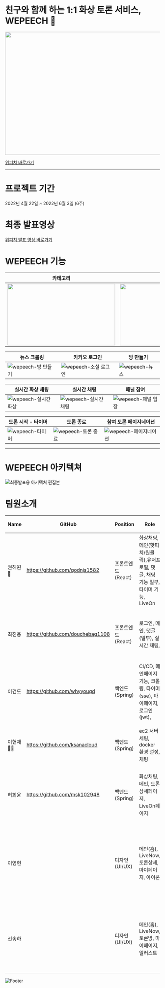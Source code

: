 # 친구와 함께 하는 1:1 화상 토론 서비스, WEPEECH 🍑
<img src = "https://user-images.githubusercontent.com/57132148/171787944-2d5b6105-b809-438d-8fd8-06521f4e5c97.png" width="600" height="400">

[위피치 바로가기](https://www.wepeech.com/)


---
# 프로젝트 기간
2022년 4월 22일 ~ 2022년 6월 3일 (6주)

# 최종 발표영상 

[위피치 발표 영상 바로가기](https://www.youtube.com/watch?v=V20WB3ELn1s)

# WEPEECH 기능
|카테고리|찬반 선택|원클릭 투표|
|--|--|--|
|<img src = "https://user-images.githubusercontent.com/57132148/171777559-72bab1b2-e51d-49d3-b7b3-20da1c6c26ab.gif" width="350" height="200"/>|<img src="https://user-images.githubusercontent.com/57132148/171777728-d8fede4a-40e4-4d98-b845-5cf74033568c.gif" width="350" height="200" />|<img src="https://user-images.githubusercontent.com/57132148/171778770-1da123c8-3f87-463b-9226-8d49e1080dc7.gif" width="350" height="200"/>|

|뉴스 크롤링|카카오 로그인|방 만들기|
|--|--|--|
|![wepeech-방 만들기](https://user-images.githubusercontent.com/57132148/171779406-fabc14b1-f1c6-4a1b-9097-514c980be5a2.gif)|![wepeech-소셜 로그인](https://user-images.githubusercontent.com/57132148/171779392-c05df2f9-be54-4dc9-8000-b58be6687589.gif)|![wepeech-뉴스](https://user-images.githubusercontent.com/57132148/171779372-559d1d77-b8b3-4490-82f9-8d72681bd88d.gif)|

|실시간 화상 채팅|실시간 채팅|패널 참여|
|--|--|--|
|![wepeech-실시간 화상](https://user-images.githubusercontent.com/57132148/171780270-911ab894-3e5d-4ba3-8e93-5aec6f567a37.gif)|![wepeech-실시간 채팅](https://user-images.githubusercontent.com/57132148/171780204-f7fafb7e-da69-4e23-a4e3-26b454478b49.gif)|![wepeech-패널 입장](https://user-images.githubusercontent.com/57132148/171780228-ec28fef4-5698-4b63-9b24-721de3ae388d.gif)|

|토론 시작 - 타이머|토론 종료|참여 토론 페이지네이션|
|--|--|--|
|![wepeech-타이머](https://user-images.githubusercontent.com/57132148/171780394-ec8c2c31-e37f-4982-a773-55bc73a200a9.gif)|![wepeech-토론 종료](https://user-images.githubusercontent.com/57132148/171780426-87f83fbf-dd68-4a8f-9007-47c1e8b0374b.gif)|![wepeech-페이지네이션](https://user-images.githubusercontent.com/57132148/171780440-8d147c68-a79e-443e-9ac4-e16f17ea9281.gif)|
---
# WEPEECH 아키텍쳐
![최종발표용 아키텍처 편집본](https://user-images.githubusercontent.com/57132148/171794647-e7c16325-0672-49d9-982d-53eab50542b7.png)

# 팀원소개
| Name | GitHub | Position | Role | 자기소개 |
| --- | --- | --- | --- | --- |
| 권해원🔰 | https://github.com/godnjs1582 | 프론트엔드(React) | 화상채팅,메인(핫피치/원클릭),유저프로필, 댓글, 채팅 기능 일부, 타이머 기능, LiveOn | User-friendly한 인터페이스 구축에 관심이 많는 개발자 권해원입니다. |
| 최진용 | https://github.com/douchebag1108 | 프론트엔드(React) | 로그인, 메인, 댓글(일부), 실시간 채팅, | 근본있는 코드와 흐름이 궁금한 최진용 입니다. |
| 이건도 | https://github.com/whyyougd | 백엔드(Spring) | CI/CD, 메인페이지 기능, 크롤링, 타이머(sse), 마이페이지, 로그인(jwt), | 끈기있는 무중단 코더. 알고리즘을 좋아하는 이건도입니다. |
| 이현재🔰🔰 | https://github.com/ksanacloud  | 백엔드(Spring) | ec2 서버 세팅, docker 환경 설정, 채팅 | 안되는걸 되게 하는 개발자 이현재입니다. |
| 허희윤 | https://github.com/msk102948 | 백엔드(Spring) | 화상채팅, 메인, 토론 상세페이지, LiveOn페이지 | 결국에는 어떻게든 해내는 개발자 허희윤입니다. |
| 이영현 |  | 디자인(UI/UX) | 메인(홈), LiveNow, 토론상세, 마이페이지, 아이콘  | 어떻게하면 효율적으로 좋은 결과를 얻어낼지 고민하는 디자이너 이영현입니다. |
| 전송하 |  | 디자인(UI/UX) | 메인(홈), LiveNow, 토론방, 마이페이지, 일러스트 | 사용자의 니즈를 끊임없이 고민하는 디자이너 전송하입니다. |

![Footer](https://capsule-render.vercel.app/api?type=waving&color=auto&height=200&section=footer)
<!--


**Here are some ideas to get you started:**

🙋‍♀️ A short introduction - what is your organization all about?
🌈 Contribution guidelines - how can the community get involved?
👩‍💻 Useful resources - where can the community find your docs? Is there anything else the community should know?
🍿 Fun facts - what does your team eat for breakfast?
🧙 Remember, you can do mighty things with the power of [Markdown](https://docs.github.com/github/writing-on-github/getting-started-with-writing-and-formatting-on-github/basic-writing-and-formatting-syntax)
-->

